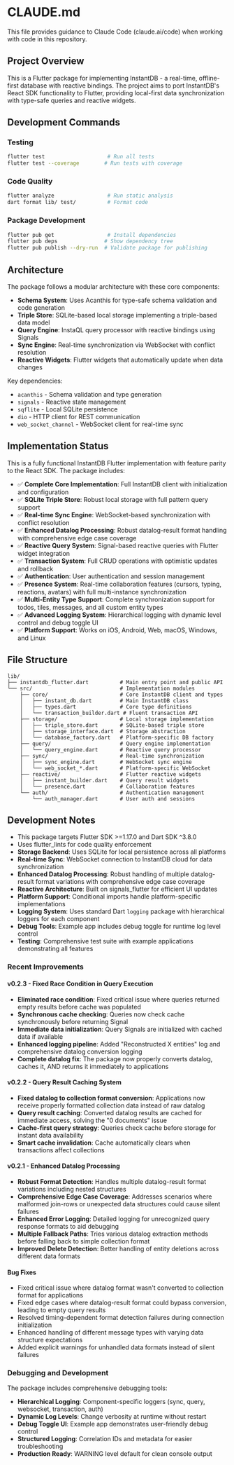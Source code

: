 # CLAUDE.md

This file provides guidance to Claude Code (claude.ai/code) when working with code in this repository.

## Project Overview

This is a Flutter package for implementing InstantDB - a real-time, offline-first database with reactive bindings. The project aims to port InstantDB's React SDK functionality to Flutter, providing local-first data synchronization with type-safe queries and reactive widgets.

## Development Commands

### Testing
```bash
flutter test                    # Run all tests
flutter test --coverage        # Run tests with coverage
```

### Code Quality
```bash
flutter analyze                 # Run static analysis
dart format lib/ test/          # Format code
```

### Package Development
```bash
flutter pub get                 # Install dependencies
flutter pub deps               # Show dependency tree
flutter pub publish --dry-run  # Validate package for publishing
```

## Architecture

The package follows a modular architecture with these core components:

- **Schema System**: Uses Acanthis for type-safe schema validation and code generation
- **Triple Store**: SQLite-based local storage implementing a triple-based data model
- **Query Engine**: InstaQL query processor with reactive bindings using Signals
- **Sync Engine**: Real-time synchronization via WebSocket with conflict resolution
- **Reactive Widgets**: Flutter widgets that automatically update when data changes

Key dependencies:
- `acanthis` - Schema validation and type generation
- `signals` - Reactive state management
- `sqflite` - Local SQLite persistence
- `dio` - HTTP client for REST communication
- `web_socket_channel` - WebSocket client for real-time sync

## Implementation Status

This is a fully functional InstantDB Flutter implementation with feature parity to the React SDK. The package includes:

- ✅ **Complete Core Implementation**: Full InstantDB client with initialization and configuration
- ✅ **SQLite Triple Store**: Robust local storage with full pattern query support 
- ✅ **Real-time Sync Engine**: WebSocket-based synchronization with conflict resolution
- ✅ **Enhanced Datalog Processing**: Robust datalog-result format handling with comprehensive edge case coverage
- ✅ **Reactive Query System**: Signal-based reactive queries with Flutter widget integration
- ✅ **Transaction System**: Full CRUD operations with optimistic updates and rollback
- ✅ **Authentication**: User authentication and session management
- ✅ **Presence System**: Real-time collaboration features (cursors, typing, reactions, avatars) with full multi-instance synchronization
- ✅ **Multi-Entity Type Support**: Complete synchronization support for todos, tiles, messages, and all custom entity types
- ✅ **Advanced Logging System**: Hierarchical logging with dynamic level control and debug toggle UI
- ✅ **Platform Support**: Works on iOS, Android, Web, macOS, Windows, and Linux

## File Structure

```
lib/
├── instantdb_flutter.dart          # Main entry point and public API
└── src/                            # Implementation modules
    ├── core/                       # Core InstantDB client and types
    │   ├── instant_db.dart         # Main InstantDB class
    │   ├── types.dart              # Core type definitions
    │   └── transaction_builder.dart # Fluent transaction API
    ├── storage/                    # Local storage implementation
    │   ├── triple_store.dart       # SQLite-based triple store
    │   ├── storage_interface.dart  # Storage abstraction
    │   └── database_factory.dart   # Platform-specific DB factory
    ├── query/                      # Query engine implementation
    │   └── query_engine.dart       # Reactive query processor
    ├── sync/                       # Real-time synchronization
    │   ├── sync_engine.dart        # WebSocket sync engine
    │   └── web_socket_*.dart       # Platform-specific WebSocket
    ├── reactive/                   # Flutter reactive widgets
    │   ├── instant_builder.dart    # Query result widgets
    │   └── presence.dart           # Collaboration features
    └── auth/                       # Authentication management
        └── auth_manager.dart       # User auth and sessions
```

## Development Notes

- This package targets Flutter SDK >=1.17.0 and Dart SDK ^3.8.0
- Uses flutter_lints for code quality enforcement
- **Storage Backend**: Uses SQLite for local persistence across all platforms
- **Real-time Sync**: WebSocket connection to InstantDB cloud for data synchronization
- **Enhanced Datalog Processing**: Robust handling of multiple datalog-result format variations with comprehensive edge case coverage
- **Reactive Architecture**: Built on signals_flutter for efficient UI updates
- **Platform Support**: Conditional imports handle platform-specific implementations
- **Logging System**: Uses standard Dart `logging` package with hierarchical loggers for each component
- **Debug Tools**: Example app includes debug toggle for runtime log level control
- **Testing**: Comprehensive test suite with example applications demonstrating all features

### Recent Improvements

#### v0.2.3 - Fixed Race Condition in Query Execution
- **Eliminated race condition**: Fixed critical issue where queries returned empty results before cache was populated
- **Synchronous cache checking**: Queries now check cache synchronously before returning Signal
- **Immediate data initialization**: Query Signals are initialized with cached data if available
- **Enhanced logging pipeline**: Added "Reconstructed X entities" log and comprehensive datalog conversion logging
- **Complete datalog fix**: The package now properly converts datalog, caches it, AND returns it immediately to applications

#### v0.2.2 - Query Result Caching System
- **Fixed datalog to collection format conversion**: Applications now receive properly formatted collection data instead of raw datalog
- **Query result caching**: Converted datalog results are cached for immediate access, solving the "0 documents" issue
- **Cache-first query strategy**: Queries check cache before storage for instant data availability
- **Smart cache invalidation**: Cache automatically clears when transactions affect collections

#### v0.2.1 - Enhanced Datalog Processing
- **Robust Format Detection**: Handles multiple datalog-result format variations including nested structures
- **Comprehensive Edge Case Coverage**: Addresses scenarios where malformed join-rows or unexpected data structures could cause silent failures
- **Enhanced Error Logging**: Detailed logging for unrecognized query response formats to aid debugging
- **Multiple Fallback Paths**: Tries various datalog extraction methods before falling back to simple collection format
- **Improved Delete Detection**: Better handling of entity deletions across different data formats

#### Bug Fixes
- Fixed critical issue where datalog format wasn't converted to collection format for applications
- Fixed edge cases where datalog-result format could bypass conversion, leading to empty query results
- Resolved timing-dependent format detection failures during connection initialization
- Enhanced handling of different message types with varying data structure expectations
- Added explicit warnings for unhandled data formats instead of silent failures

### Debugging and Development

The package includes comprehensive debugging tools:

- **Hierarchical Logging**: Component-specific loggers (sync, query, websocket, transaction, auth)
- **Dynamic Log Levels**: Change verbosity at runtime without restart
- **Debug Toggle UI**: Example app demonstrates user-friendly debug control
- **Structured Logging**: Correlation IDs and metadata for easier troubleshooting
- **Production Ready**: WARNING level default for clean console output